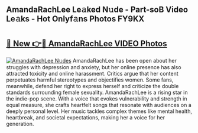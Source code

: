 ## AmandaRachLee Le𝚊ked N𝚞de - Part-soB Video Le𝚊ks - Hot Onlyf𝚊ns Photos FY9KX

# <h2><a href="http://ab82631.deff.icu/?id=AmandaRachLee">🔗 New 👉🔴 AmandaRachLee VIDEO Photos</a></h2>

[![AmandaRachLee N𝚞des](https://i.imgur.com/rIISA9y.gif)](http://ab82631.deff.icu/?id=AmandaRachLee)
AmandaRachLee has been open about her struggles with depression and anxiety, but her online presence has also attracted toxicity and online harassment. Critics argue that her content perpetuates harmful stereotypes and objectifies women. Some fans, meanwhile, defend her right to express herself and criticize the double standards surrounding female sexuality. AmandaRachLee is a rising star in the indie-pop scene. With a voice that evokes vulnerability and strength in equal measure, she crafts heartfelt songs that resonate with audiences on a deeply personal level. Her music tackles complex themes like mental health, heartbreak, and societal expectations, making her a voice for her generation.
